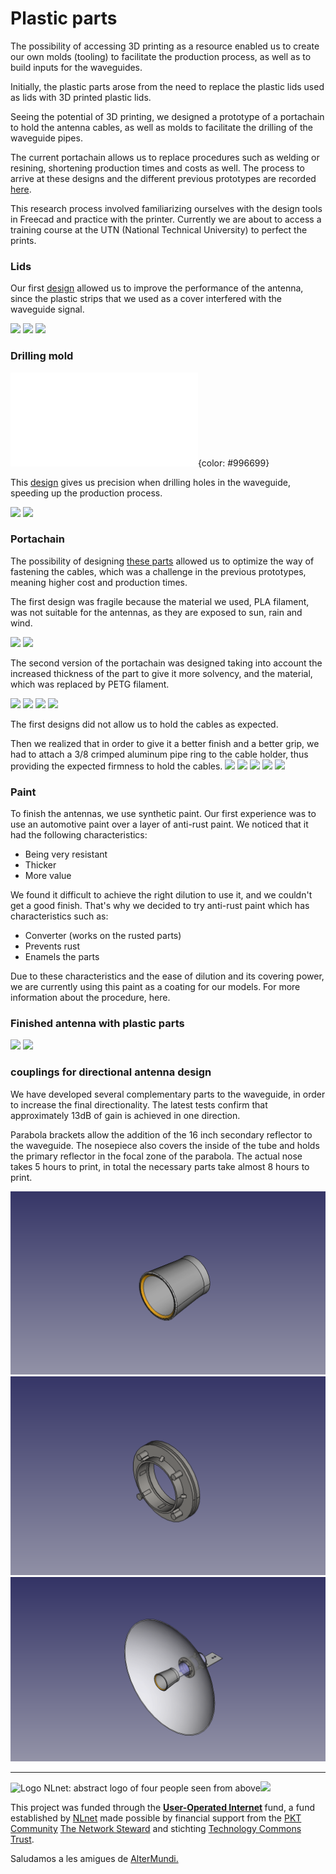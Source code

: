 <!--
SPDX-FileCopyrightText: 2023 Tecnología de Raíz <tecnologiaderaiz@disroot.org>

SPDX-License-Identifier: CC-BY-NC-4.0
-->

# Plastic parts

    
The possibility of accessing 3D printing as a resource enabled us to create our own molds (tooling) to facilitate the production process, as well as to build inputs for the waveguides.

Initially, the plastic parts arose from the need to replace the plastic lids used as lids with 3D printed plastic lids.

Seeing the potential of 3D printing, we designed a prototype of a portachain to hold the antenna cables, as well as molds to facilitate the drilling of the waveguide pipes.

The current portachain allows us to replace procedures such as welding or resining, shortening production times and costs as well. The process to arrive at these designs and the different previous prototypes are recorded  <a href="https://tdr.libre.org.ar/6-prototipado">here</a>.
    
This research process involved familiarizing ourselves with the design tools in Freecad and practice with the printer. Currently we are about to access a training course at the UTN (National Technical University) to perfect the prints.

   

### Lids


Our first <a href="https://github.com/TecnologiadeRaiz/LoPALiR/blob/main/Partes%20plasticas/Tapas/TAPA-v1.FCStd">design</a> allowed us to improve the performance of the antenna, since the plastic strips that we used as a cover interfered with the waveguide signal.


![](https://i.imgur.com/B5QyScj.png)
![](https://i.imgur.com/qcSYKYG.jpg)
![](https://i.imgur.com/USdhI9N.jpg)  

### Drilling mold   

![](models/MOLDEDEPERFORACIONGUIADEONDAS-v2.stl){color: #996699}

This <a href="https://github.com/TecnologiadeRaiz/LoPALiR/tree/main/Partes%20plasticas/Molde%20de%20perforacion">design</a> gives us precision when drilling holes in the waveguide, speeding up the production process.

![](https://i.imgur.com/wIoHxUG.jpg")
![](https://i.imgur.com/3hOE8YZ.png")
        

### Portachain



The possibility of designing <a href="https://github.com/TecnologiadeRaiz/LoPALiR/tree/main/Partes%20plasticas/PORTACHAIN">these parts</a> allowed us to optimize the way of fastening the cables, which was a challenge in the previous prototypes, meaning higher cost and production times.


The first design was fragile because the material we used, PLA filament, was not suitable for the antennas, as they are exposed to sun, rain and wind.
    
![](https://i.imgur.com/eRYq3qk.jpg)
![](https://i.imgur.com/hosCe4W.jpg)


The second version of the portachain was designed taking into account the increased thickness of the part to give it more solvency, and the material, which was replaced by PETG filament.   
    
![](https://i.imgur.com/sjzqKpC.jpg)
![](https://i.imgur.com/dSYESlO.jpg)
![](https://i.imgur.com/M4A7HxO.jpg)
![](https://i.imgur.com/zUYhU1E.jpg)
   

The first designs did not allow us to hold the cables as expected.

Then we realized that in order to give it a better finish and a better grip, we had to attach a 3/8 crimped aluminum pipe ring to the cable holder, thus providing the expected firmness to hold the cables.
![](https://i.imgur.com/I1uTTNk.jpg)
![](https://i.imgur.com/AWqCxcW.jpg)
![](https://i.imgur.com/p0yf3wo.jpg)
![](https://i.imgur.com/huKXoWX.png)
![](https://i.imgur.com/LlzesG8.png)


### Paint

To finish the antennas, we use synthetic paint.
Our first experience was to use an automotive paint over a layer of anti-rust paint.
We noticed that it had the following characteristics:


* Being very resistant
* Thicker
* More value

We found it difficult to achieve the right dilution to use it, and we couldn't get a good finish.
That's why we decided to try anti-rust paint which has characteristics such as:

* Converter (works on the rusted parts)
* Prevents rust
* Enamels the parts


Due to these characteristics and the ease of dilution and its covering power, we are currently using this paint as a coating for our models.
For more information about the procedure, here.    



### Finished antenna with plastic parts

![](https://i.imgur.com/m1Qy7DX.jpg)
![](https://i.imgur.com/hki5apn.jpg)


### couplings for directional antenna design

We have developed several complementary parts to the waveguide, in order to increase the final directionality.
The latest tests confirm that approximately 13dB of gain is achieved in one direction.


Parabola brackets allow the addition of the 16 inch secondary reflector to the waveguide. The nosepiece also covers the inside of the tube and holds the primary reflector in the focal zone of the parabola.
The actual nose takes 5 hours to print, in total the necessary parts take almost 8 hours to print.

![](images/portareflector-perspective001.png)
![](images/soporte-parabaola002.png)
![](images/waveguide-accesorios002.png)



---

<img src="https://user-images.githubusercontent.com/104506596/191294248-aa22ad16-f991-412b-8d32-99e27614e7f2.png" alt="Logo NLnet: abstract logo of four people seen from above" height="70"><img src="https://nlnet.nl/image/logos/technologycommonstrust.svg" height="100">

<p>This project was funded through the <strong> <a href="https://nlnet.nl/useroperated/">User-Operated Internet</a> </strong> fund, a fund established by <a href="https://nlnet.nl">NLnet</a> made possible by financial support from the <a href="https://pkt.cash" rel="nofollow">PKT Community</a> <a href="https://pkt.cash/network-steward" rel="nofollow">The Network Steward</a> and stichting <a href="https://technologycommons.org">Technology Commons Trust</a>.</p> 

<p>Saludamos a les amigues de <a href="https://altermundi.net/">AlterMundi.</a></p>






